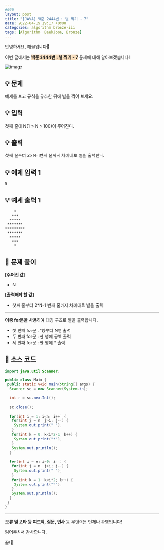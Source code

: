 ```yaml
---
#066
layout: post
title: "[JAVA] 백준 2444번 : 별 찍기 - 7"
date: 2022-04-19 19:17 +0900
categories: algorithm bronze-iii
tags: [Algorithm, BaekJoon, Bronze]
---
```


안녕하세요, 해을입니다🦖

이번 글에서는 <span style="background-color:#f7ddbe">**백준 2444번 : 별 찍기 - 7**</span> 문제에 대해 알아보겠습니다!

![image](https://user-images.githubusercontent.com/39720852/170860175-f684d192-6484-4a09-be97-854657d3815a.png)

## 💡 문제

예제를 보고 규칙을 유추한 뒤에 별을 찍어 보세요.

## 💡 입력

첫째 줄에 N(1 ≤ N ≤ 100)이 주어진다.

## 💡 출력

첫째 줄부터 2×N-1번째 줄까지 차례대로 별을 출력한다.

## 💡 예제 입력 1

```
5
```

## 💡 예제 출력 1

```
    *
   ***
  *****
 *******
*********
 *******
  *****
   ***
    *
```

## 🚩 문제 풀이

**[주어진 값]**

* N

**[출력해야 할 값]**

* 첫째 줄부터 2*N-1 번째 줄까지 차례대로 별을 출력

---

**이중 for문을 사용**하여 대칭 구조로 별을 출력합니다.

* 첫 번째 for문 : 1행부터 N행 출력
* 두 번째 for문 : 한 행에 공백 출력
* 세 번째 for문 : 한 행에 * 출력

## 🚩 소스 코드

``` java
import java.util.Scanner;

public class Main {
 public static void main(String[] args) {  
  Scanner sc = new Scanner(System.in);
  
  int n = sc.nextInt();
  
  sc.close();
  
  for(int i = 1; i<n; i++) {
   for(int j = n; j>i; j--) {
    System.out.print(" ");
   }
   for(int k = 0; k<i*2-1; k++) {
    System.out.print("*");
   }
   System.out.println();
  }
  
  for(int i = n; i>0; i--) {
   for(int j = n; j>i; j--) {
    System.out.print(" ");
   }
   for(int k = 1; k<i*2; k++) {
    System.out.print("*");
   }
   System.out.println();
  }
 }
}
```

---

**오류 및 오타 등 피드백, 질문, 인사** 등 무엇이든 언제나 환영입니다!

읽어주셔서 감사합니다.

끝!🦕
